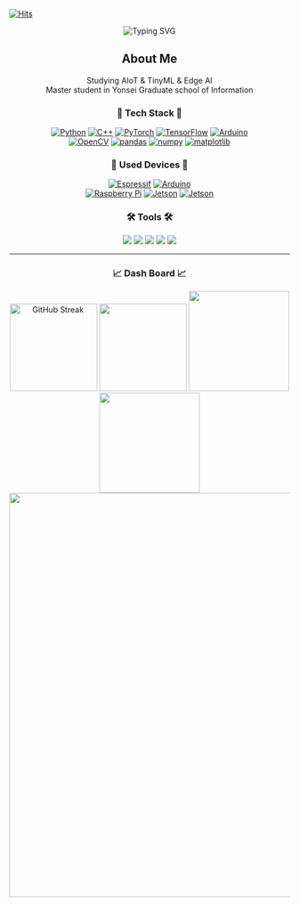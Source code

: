 
[![Hits](https://hits.seeyoufarm.com/api/count/incr/badge.svg?url=https%3A%2F%2Fgithub.com%2FMarvic1130&count_bg=%230081FB&title_bg=%231C2B33&icon=&icon_color=%230081FB&title=views&edge_flat=false)](https://hits.seeyoufarm.com)

<div align="center">
  
  <img src="https://readme-typing-svg.demolab.com?font=Source+Code+Pro&weight=700&size=40&pause=1000&color=0081FB&width=503&height=70&lines=Hi!+I+am+Yeseong+Kang" alt="Typing SVG" />

  <h2> About Me</h2>

  <p> 
  Studying AIoT & TinyML & Edge AI <br/>
  Master student in Yonsei Graduate school of Information
  
  </p>

</div>

<div>
  
<h3 align="center"> 📌 Tech Stack 📌 </h3>

<div align="center">
  <a href="https://www.python.org" target="_blank"><img alt="Python" src ="https://img.shields.io/badge/Python-3776AB.svg?style=flat&logo=Python&logoColor=white"/></a>
  <a href="https://learn.microsoft.com/ko-kr/cpp/cpp/?view=msvc-170" target="_blank"><img alt="C++" src ="https://img.shields.io/badge/C%2B%2B-00599C.svg?style=flat&logo=C%2B%2B&logoColor=white"/></a>
  <a href="https://pytorch.kr" target="_blank"><img alt="PyTorch" src ="https://img.shields.io/badge/pytorch-EE4C2C.svg?style=flat&logo=PyTorch&logoColor=white"/></a>
  <a href="https://www.tensorflow.org/?hl=ko" target="_blank"><img alt="TensorFlow" src ="https://img.shields.io/badge/tensorflow-FF6F00.svg?style=flat&logo=TensorFlow&logoColor=white"/></a>
  <a href="https://www.arduino.cc" target="_blank"><img alt="Arduino" src ="https://img.shields.io/badge/Arduino-00878F.svg?style=flat&logo=Arduino&logoColor=white"/></a>
  <br/>
  <a href="https://opencv.org" target="_blank"><img alt="OpenCV" src ="https://img.shields.io/badge/OpenCV-5C3EE8.svg?style=flat&logo=OpenCV&logoColor=white"/></a>
  <a href="https://pandas.pydata.org/" target="_blank"><img alt="pandas" src ="https://img.shields.io/badge/pandas-150458.svg?style=flat&logo=pandas&logoColor=white"/></a>
  <a href="https://numpy.org/" target="_blank"><img alt="numpy" src ="https://img.shields.io/badge/numpy-013243.svg?style=flat&logo=numpy&logoColor=white"/></a>
  <a href="https://matplotlib.org/" target="_blank"><img alt="matplotlib" src="https://img.shields.io/badge/Matplotlib-11557c.svg?style=flat&logo&logo=Matplotlib&logoColor=white" /></a>
  
</div>

<h3 align="center"> 🔌 Used Devices 🔌 </h3>

<div align="center">
  <a href="https://www.espressif.com" target="_blank"><img alt="Espressif" src ="https://img.shields.io/badge/Espressif-E7352C.svg?style=flat&logo=Espressif&logoColor=white"/></a>
  <a href="https://www.arduino.cc" target="_blank"><img alt="Arduino" src ="https://img.shields.io/badge/Arduino-00878F.svg?style=flat&logo=Arduino&logoColor=white"/></a>
  <br>
  <a href="https://www.raspberrypi.com" target="_blank"><img alt="Raspberry Pi" src ="https://img.shields.io/badge/Raspberry Pi-A22846.svg?style=flat&logo=raspberrypi&logoColor=white"/></a>
  <a href="https://www.nvidia.com/en-us/autonomous-machines/embedded-systems/" target="_blank"><img alt="Jetson" src ="https://img.shields.io/badge/Nvidia Jetson-76B900.svg?style=flat&logo=nvidia&logoColor=white"/></a>
  <a href="https://coral.ai/" target="_blank"><img alt="Jetson" src ="https://img.shields.io/badge/Google Coral Dev-FF5E4D.svg?style=flat&logo=coral&logoColor=white"/></a>
  
</div>

<h3 align="center"> 🛠 Tools 🛠 </h3>

<div align="center">
    <a href="https://github.com/Marvic1130"><img src="https://img.shields.io/badge/GitHub-181717?style=flat&logo=GitHub&logoColor=white"/></a>
    <a href="https://github.com/apps/desktop"><img src="https://img.shields.io/badge/GitHub Desktop-6f42c1?style=flat&logo=GitHub&logoColor=white"/></a>
    <a href="https://www.sourcetreeapp.com/"><img src="https://img.shields.io/badge/Sourcetree-0052CC?style=flat&logo=Sourcetree&logoColor=white"/></a>
    <a href="https://www.notion.so/"><img src="https://img.shields.io/badge/Notion-000000?style=flat&logo=Notion&logoColor=white"/></a>
    <a href="https://slack.com/"><img src="https://img.shields.io/badge/Slack-4A154B?style=flat&logo=Slack&logoColor=white"/></a>
</div>

***

</div>

<div align="center">

  <h3> 📈 Dash Board 📈 </h3>

  <img src="https://streak-stats.demolab.com?user=Marvic1130&background=00000000&ring=0081FB&sideNums=999999&dates=999999&currStreakNum=999999&sideLabels=999999" alt="GitHub Streak" height="157px" />
  <a href="https://solved.ac/marvic1130"><img src="http://mazassumnida.wtf/api/v2/generate_badge?boj=marvic1130" height="157px" /></a>

  <img src="https://github-readme-stats.vercel.app/api/top-langs/?username=Marvic1130&layout=donut&hide=ShaderLab,PureBasic&bg_color=00000000&text_color=888888F&title_color=0081FB" height="180px">
  <img src="https://github-readme-stats.vercel.app/api?username=Marvic1130&show_icons=true&count_private=true&include_all_commits=true&bg_color=00000000&text_color=999999&title_color=0081FB&icon_color=006EE9" height="180px">

  <img src="https://github-readme-activity-graph.vercel.app/graph?username=Marvic1130&bg_color=1C2B3300&color=999999&line=0081FB&point=006EE9&area=true&area_color=0081FB&title_color=0081FB" width="727px">

</div>
